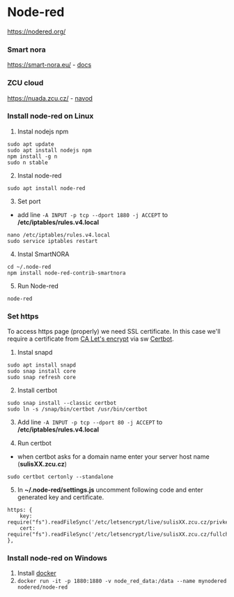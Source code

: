# Node-red

https://nodered.org/

### Smart nora

https://smart-nora.eu/ - [docs](https://github.com/andrei-tatar/node-red-contrib-smartnora/tree/master/doc)

### ZCU cloud

https://nuada.zcu.cz/ - [navod](https://support.zcu.cz/index.php/Cloudov%C3%A9_slu%C5%BEby)

### Install node-red on Linux

1. Instal nodejs npm
```
sudo apt update
sudo apt install nodejs npm
npm install -g n
sudo n stable
```
2. Instal node-red
```
sudo apt install node-red
```
3. Set port
- add line `-A INPUT -p tcp --dport 1880 -j ACCEPT` to **/etc/iptables/rules.v4.local**
```
nano /etc/iptables/rules.v4.local
sudo service iptables restart
```
4. Instal SmartNORA
```
cd ~/.node-red
npm install node-red-contrib-smartnora
```
5. Run Node-red
```
node-red
```

### Set https

To access https page (properly) we need SSL certificate. In this case we'll require a certificate from [CA Let's encrypt](https://letsencrypt.org/) via sw [Certbot](https://certbot.eff.org/).

1. Instal snapd
```
sudo apt install snapd
sudo snap install core
sudo snap refresh core
```

2. Install certbot
```
sudo snap install --classic certbot
sudo ln -s /snap/bin/certbot /usr/bin/certbot
```

3. Add line `-A INPUT -p tcp --dport 80 -j ACCEPT` to **/etc/iptables/rules.v4.local**

4. Run certbot
- when certbot asks for a domain name enter your server host name (**sulisXX.zcu.cz**)
```
sudo certbot certonly --standalone
```

5. In **~/.node-red/settings.js** uncomment following code and enter generated key and certificate.
```
https: {
    key: require("fs").readFileSync('/etc/letsencrypt/live/sulisXX.zcu.cz/privkey.pem'),
    cert: require("fs").readFileSync('/etc/letsencrypt/live/sulisXX.zcu.cz/fullchain.pem')
},
```

### Install node-red on Windows

1. Install [docker ](https://docs.docker.com/desktop/install/windows-install/)
2. `docker run -it -p 1880:1880 -v node_red_data:/data --name mynodered nodered/node-red`
